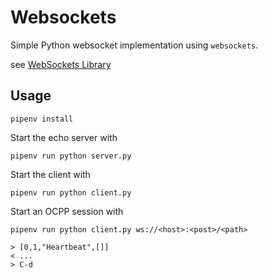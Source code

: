 # Websockets

Simple Python websocket implementation using `websockets`.

see [WebSockets Library](http://websockets.readthedocs.io/en/stable/index.html)

## Usage

    pipenv install

Start the echo server with

    pipenv run python server.py

Start the client with

    pipenv run python client.py

Start an OCPP session with

    pipenv run python client.py ws://<host>:<post>/<path>
    
    > [0,1,"Heartbeat",[]]
    < ...
    > C-d
